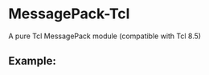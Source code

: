 # MessagePack-Tcl
A pure Tcl MessagePack module (compatible with Tcl 8.5)

## Example:
```{tcl}


```
